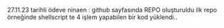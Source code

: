 27.11.23 tarihli ödeve ninaen :
github sayfasında REPO oluşturuldu
ilk repo örneğinde shellscript te 4 işlem yapabilen bir kod yüklendi..
